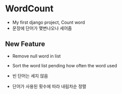 # WordCount
 - My first django project, Count word
 - 문장에 단어가 몇변나오나 세어줌
 
## New Feature
 - Remove null word in list
 - Sort the word list pending how often the word used
 
 - 빈 단어는 세지 않음
 - 단어가 사용된 횟수에 따라 내림차순 정렬
